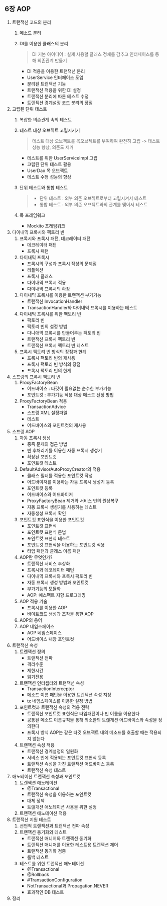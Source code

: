 ## 6장 AOP

1. 트랜잭션 코드의 분리
    1. 메소드 분리
    2. DI를 이용한 클래스의 분리
       > DI 기본 아이디어 : 실제 사용할 클래스 정체를 감추고 인터페이스를 통해 의존관계 만들기

        - DI 적용을 이용한 트랜잭션 분리
        - UserService 인터페이스 도입
        - 분리된 트랜잭션 기능
        - 트랜잭션 적용을 위한 DI 설정
        - 트랜잭션 분리에 따른 테스트 수정
        - 트랜잭션 경계설정 코드 분리의 장점
2. 고립된 단위 테스트
    1. 복잡한 의존관계 속의 테스트
    2. 테스트 대상 오브젝트 고립시키기
       > 테스트 대상 오브젝트를 목오브젝트를 부여하여 완전히 고립 -> 테스트 성능 향상, 의존도 제거

        - 테스트를 위한 UserServiceImpl 고립
        - 고립된 단위 테스트 활용
        - UserDao 목 오브젝트
        - 테스트 수행 성능의 향상
    3. 단위 테스트와 통합 테스트
       > - 단위 테스트 : 외부 의존 오브젝트로부터 고립시켜서 테스트
       > - 통합 테스트 : 외부 의존 오브젝트와의 관계를 맺어서 테스트
       
    4. 목 프레임워크
        - Mockito 프레임워크
3. 다이내믹 프록시와 팩토리 빈
    1. 프록시와 프록시 패턴, 데코레이터 패턴
        - 데코레이터 패턴
        - 프록시 패턴
    2. 다이내믹 프록시
        - 프록시의 구성과 프록시 작성의 문제점
        - 리플렉션
        - 프록시 클래스
        - 다이내믹 프록시 적용
        - 다이내믹 프록시의 확장
    3. 다이내믹 프록시를 이용한 트랜잭션 부가기능
        - 트랜잭션 InvocationHandler
        - TransactionHandler와 다이내믹 프록시를 이용하는 테스트
    4. 다이내믹 프록시를 위한 팩토리 빈
        - 팩토리 빈
        - 팩토리 빈의 설정 방법
        - 다니애믹 프록시를 만들어주는 팩토리 빈
        - 트랜잭션 프록시 팩토리 빈
        - 트랜잭션 프록시 팩토리 빈 테스트
    5. 프록시 팩토리 빈 방식의 장점과 한계
        - 프록시 팩토리 빈의 재사용
        - 프록시 팩토리 빈 방식의 장점
        - 프록시 팩토리 빈의 한계
4. 스프링의 프록시 팩토리 빈
    1. ProxyFactoryBean
        - 어드바이스 : 타깃이 필요없는 순수한 부가기능
        - 포인트컷 : 부가기능 적용 대상 메소드 선정 방법
    2. ProxyFactoryBean 적용
        - TransactionAdvice
        - 스프링 XML 설정파일
        - 테스트
        - 어드바이스와 포인트컷의 재사용
5. 스프링 AOP
    1. 자동 프록시 생성
        - 중족 문제의 접근 방법
        - 빈 후처리기를 이용한 자동 프록시 생성기
        - 확장된 포인트컷
        - 포인트컷 테스트
    2. DefaultAdvisorAutoProxyCreator의 적용
        - 클래스 필터를 적용한 포인트컷 작성
        - 어드바이저를 이용하는 자동 프록시 생성기 등록
        - 포인트컷 등록
        - 어드바이스와 어드바이저
        - ProxyFactoryBean 제거와 서비스 빈의 원상복구
        - 자동 프록시 생성기를 사용하는 테스트
        - 자동생성 프록시 확인
    3. 포인트컷 표현식을 이용한 포인트컷
        - 포인트컷 표현식
        - 포인트컷 표현식 문법
        - 포인트컷 표현식 테스트
        - 포인트컷 표현식을 이용하는 포인트컷 적용
        - 타입 패턴과 클래스 이름 패턴
    4. AOP란 무엇인가?
        - 트랜잭션 서비스 추상화
        - 프록시와 데코레이터 패턴
        - 다이내믹 프록시와 프록시 팩토리 빈
        - 자동 프록시 생성 방법과 포인트컷
        - 부가기능의 모듈화
        - AOP: 애스팩트 지향 프로그래밍
    5. AOP 적용 기술
        - 프록시를 이용한 AOP
        - 바이트코드 생성과 조작을 통한 AOP
    6. AOP의 용어
    7. AOP 네임스페이스
        - AOP 네임스페이스
        - 어드바이스 내장 포인트컷
6. 트랜잭션 속성
    1. 트랜잭션 정의
        - 트랜잭션 전파
        - 격리수준
        - 제한시간
        - 읽기전용
    2. 트랜잭션 인터셉터와 트랜잭션 속성
        - TransactionInterceptor
        - 메소드 이름 패턴을 이용한 트랜잭션 속성 지정
        - tx 네임스페이스를 이용한 설정 방법
    3. 포인트컷과 트랜잭션 속성의 적용 전략
        - 트랜잭션 포인트컷 표현식은 타입패턴이나 빈 이름을 이용한다
        - 공통된 메소드 이름규칙을 통해 최소한의 트랝개션 어드바이스와 속성을 정의한다
        - 프록시 방식 AOP는 같은 타깃 오브젝트 내의 메소드를 호출할 때는 적용되지 않는다
    4. 트랜잭션 속성 적용
        - 트랜잭션 경계설정의 일원화
        - 서비스 빈에 적용되는 포인트컷 표현식 등록
        - 트랜잭션 속성을 가진 트랜잭션 어드바이스 등록
        - 트랜잭션 속성 테스트
7. 애노테이션 트랜잭션 속성과 포인트컷
    1. 트랜잭션 애노테이션
        - @Transactional
        - 트랜잭션 속성을 이용하는 포인트컷
        - 대체 정책
        - 트랝개션 애노테이션 사용을 위한 설정
    2. 트랜잭션 애노테이션 적용
8. 트랜잭션 지원 테스트
    1. 선언적 트랜잭션과 트랜잭션 전파 속성
    2. 트랜잭션 동기화와 테스트
        - 트랜잭션 매니저와 트랜잭션 동기화
        - 트랜잭션 매니저를 이용한 테스트용 트랜잭션 제어
        - 트랜잭션 동기화 검증
        - 롤백 테스트
    3. 테스트를 위한 트랜잭션 애노테이션
        - @Transactional
        - @Rollback
        - #TransactionConfiguration
        - NotTransactional과 Propagation.NEVER
        - 효과적인 DB 테스트
9. 정리
    
